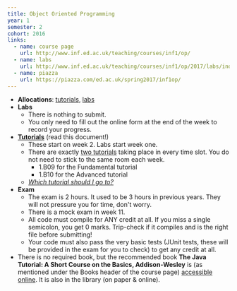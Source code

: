```yaml
---
title: Object Oriented Programming
year: 1
semester: 2
cohort: 2016
links:
  - name: course page
    url: http://www.inf.ed.ac.uk/teaching/courses/inf1/op/
  - name: labs
    url: http://www.inf.ed.ac.uk/teaching/courses/inf1/op/2017/labs/index.html
  - name: piazza
    url: https://piazza.com/ed.ac.uk/spring2017/inf1op/
---
```

-   **Allocations**: [tutorials], [labs]
-   **Labs**
    - There is nothing to submit.
    - You only need to fill out the online form at the end of the week to record your progress.
-   **[Tutorials](http://www.inf.ed.ac.uk/teaching/courses/inf1/op/tutorials.html)** (read this document!)
    - These start on week 2. Labs start week one.
    - There are exactly [two tutorials] taking place in every time slot. You do not need to stick to the same room each week.
      - 1.B09 for the Fundamental tutorial
      - 1.B10 for the Advanced tutorial
    - _[Which tutorial should I go to?](http://www.inf.ed.ac.uk/teaching/courses/inf1/op/tutorial-list.html)_
-   **Exam**
    - The exam is 2 hours. It used to be 3 hours in previous years. They will not pressure you for time, don't worry.
    - There is a mock exam in week 11.
    - All code must compile for ANY credit at all. If you miss a single semicolon, you get 0 marks. Trip-check if it compiles and is the right file before submitting!
    - Your code must also pass the very basic tests (JUnit tests, these will be provided in the exam for you to check) to get any credit at all.
-   There is no required book, but the recommended book **The Java Tutorial: A Short Course on the Basics, Addison-Wesley** is (as mentioned under the Books header of the course page) [accessible online]. It is also in the library (on paper & online).

   [tutorials]: https://portal.theon.inf.ed.ac.uk/reports/upt/open/TP072_Tutorial_Groups/inf1-op.shtml
   [labs]: https://portal.theon.inf.ed.ac.uk/reports/upt/open/TP082_Laboratory_Groups/inf1-op.shtml
   [two tutorials]: http://www.inf.ed.ac.uk/teaching/courses/inf1/op/tutorial-list.html
   [accessible online]: https://docs.oracle.com/javase/tutorial/
